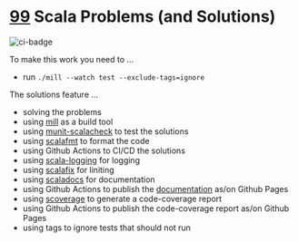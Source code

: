 # [99][] Scala Problems (and Solutions)

![ci-badge][]

To make this work you need to ...

- run `./mill --watch test --exclude-tags=ignore`

The solutions feature ...

- solving the problems
- using [mill][] as a build tool
- using [munit-scalacheck][] to test the solutions
- using [scalafmt][] to format the code
- using Github Actions to CI/CD the solutions
- using [scala-logging][] for logging
- using [scalafix][] for liniting
- using [scaladocs][] for documentation
- using Github Actions to publish the [documentation][] as/on Github Pages
- using [scoverage][] to generate a code-coverage report
- using Github Actions to publish the code-coverage report as/on Github Pages
- using tags to ignore tests that should not run

[ci-badge]: https://github.com/rolandtritsch/99-scala3-problems/actions/workflows/ci.yml/badge.svg
[documentation]: https://tedn.life/99-scala3-problems
[mill]: https://mill-build.com
[munit-scalacheck]: https://scalameta.org/munit/docs/integrations/scalacheck.html
[scala-logging]: https://github.com/lightbend-labs/scala-logging
[scaladocs]: https://mill-build.com/mill/Scala_Module_Config.html#_scaladoc_config
[scalafix]: https://scalacenter.github.io/scalafix
[scalafmt]: https://scalameta.org/scalafmt
[scoverage]: https://mill-build.com/mill/contrib/scoverage.html
[99]: https://aperiodic.net/pip/scala/s-99
